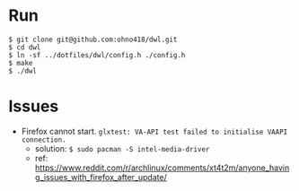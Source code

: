 # Run

```
$ git clone git@github.com:ohno418/dwl.git
$ cd dwl
$ ln -sf ../dotfiles/dwl/config.h ./config.h
$ make
$ ./dwl
```

# Issues

- Firefox cannot start. `glxtest: VA-API test failed to initialise VAAPI connection.`
  - solution: `$ sudo pacman -S intel-media-driver`
  - ref: https://www.reddit.com/r/archlinux/comments/xt4t2m/anyone_having_issues_with_firefox_after_update/
